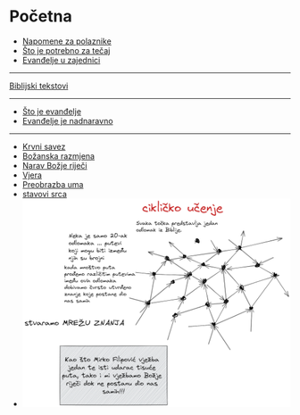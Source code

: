 #  Početna

<!-- -[0000.Što-sve.može](1.tečaj/0000.Što-sve.može.md)
-  na početku dokumenta imam popis svih biblijskih tekstova po temama i linkove na njihove komentare

->

<!--  ❗❗❗ 📝Kartice koje trebam ubaciti:
%%sve ovo trebam naći u karticama, ankiju, bilježnici i Obsidianu - clean writig vault%%
- što je evanđelje?
- što je tečaj evanđelja?
- Pavlovo jednostavno evanđelje
	- Što je uzor ovom siteu - ono što je radio sveti Pavao:
- o bodrenju: evanđelje nije solo sport, nego timski sport
- Crkva je mjesto gdje se predaje živa i djelotvorna Božja riječ
- isto tako Crkva 
-->

- [Napomene za polaznike](1.tečaj/000-Napomene-za-polaznike.md)
- [Što je potrebno za tečaj](1.tečaj/001-Što-je-potrebno-za-tečaj.md) 
- [Evanđelje u zajednici](1.tečaj/070-evanđelje-u-zajednici.md)
---

[Biblijski tekstovi](3.Biblijski_tekstovi/001.1-temeljni-biblijski-tekstovi.md)

---
- [Što je evanđelje](1.tečaj/002-Što-je-evanđelje.md)
- [Evanđelje je nadnaravno](1.tečaj/003-Evanđelje-je-nadnaravno.md)

---
- [Krvni savez](1.tečaj/010-Krvni-savez.md)
- [Božanska razmjena](1.tečaj/020-Božanska-razmjena.md)
- [Narav Božje riječi](1.tečaj/030-Narav-Božje-riječi.md)
- [Vjera](1.tečaj/040-Vjera.md)
- [Preobrazba uma](1.tečaj/050-Preobrazba-uma.md)
- [stavovi srca](1.tečaj/060-stavovi%20srca.md)
- ![cikličko-učenje](assets/cikličko-učenje.png) 